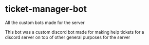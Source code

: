 # ticket-manager-bot
All the custom bots made for the server 


This bot was a custom discord bot made for making help tickets for a discord server on top of other general purposes for the server
